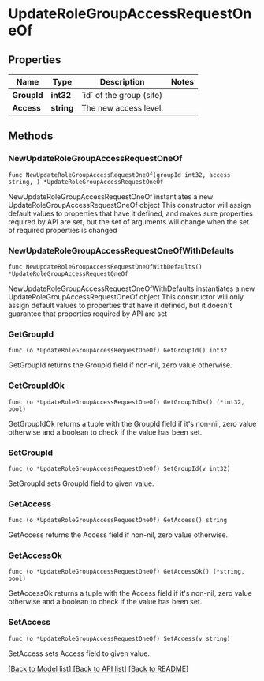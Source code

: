 # UpdateRoleGroupAccessRequestOneOf

## Properties

Name | Type | Description | Notes
------------ | ------------- | ------------- | -------------
**GroupId** | **int32** | &#x60;id&#x60; of the group (site) | 
**Access** | **string** | The new access level. | 

## Methods

### NewUpdateRoleGroupAccessRequestOneOf

`func NewUpdateRoleGroupAccessRequestOneOf(groupId int32, access string, ) *UpdateRoleGroupAccessRequestOneOf`

NewUpdateRoleGroupAccessRequestOneOf instantiates a new UpdateRoleGroupAccessRequestOneOf object
This constructor will assign default values to properties that have it defined,
and makes sure properties required by API are set, but the set of arguments
will change when the set of required properties is changed

### NewUpdateRoleGroupAccessRequestOneOfWithDefaults

`func NewUpdateRoleGroupAccessRequestOneOfWithDefaults() *UpdateRoleGroupAccessRequestOneOf`

NewUpdateRoleGroupAccessRequestOneOfWithDefaults instantiates a new UpdateRoleGroupAccessRequestOneOf object
This constructor will only assign default values to properties that have it defined,
but it doesn't guarantee that properties required by API are set

### GetGroupId

`func (o *UpdateRoleGroupAccessRequestOneOf) GetGroupId() int32`

GetGroupId returns the GroupId field if non-nil, zero value otherwise.

### GetGroupIdOk

`func (o *UpdateRoleGroupAccessRequestOneOf) GetGroupIdOk() (*int32, bool)`

GetGroupIdOk returns a tuple with the GroupId field if it's non-nil, zero value otherwise
and a boolean to check if the value has been set.

### SetGroupId

`func (o *UpdateRoleGroupAccessRequestOneOf) SetGroupId(v int32)`

SetGroupId sets GroupId field to given value.


### GetAccess

`func (o *UpdateRoleGroupAccessRequestOneOf) GetAccess() string`

GetAccess returns the Access field if non-nil, zero value otherwise.

### GetAccessOk

`func (o *UpdateRoleGroupAccessRequestOneOf) GetAccessOk() (*string, bool)`

GetAccessOk returns a tuple with the Access field if it's non-nil, zero value otherwise
and a boolean to check if the value has been set.

### SetAccess

`func (o *UpdateRoleGroupAccessRequestOneOf) SetAccess(v string)`

SetAccess sets Access field to given value.



[[Back to Model list]](../README.md#documentation-for-models) [[Back to API list]](../README.md#documentation-for-api-endpoints) [[Back to README]](../README.md)


